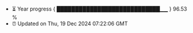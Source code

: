- ⏳ Year progress { ████████████████████████████▁▁ } 96.53 %
- ⏰ Updated on Thu, 19 Dec 2024 07:22:06 GMT

